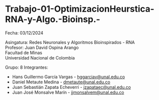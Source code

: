 # Trabajo-01-OptimizacionHeurstica-RNA-y-Algo.-Bioinsp.-
Fecha: 03/12/2024

Asingatura: Redes Neuronales y Algoritmos Bioinspirados - RNA  
Profesor: Juan David Ospina Arango  
Facultad de Minas  
Universidad Nacional de Colombia  

Grupo: 8
Integrantes:
- Hans Guillermo García Vargas - hggarciav@unal.edu.co
- Daniel Metaute Medina - dmetaute@unal.edu.co
- Juan Sebastián Zapata Echeverri - jzapataec@unal.edu.co
- Juan José Monsalve Marín - jjmonsalvem@unal.edu.co
